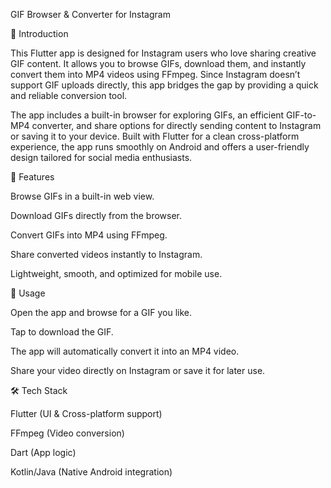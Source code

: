 GIF Browser & Converter for Instagram








📖 Introduction

This Flutter app is designed for Instagram users who love sharing creative GIF content. It allows you to browse GIFs, download them, and instantly convert them into MP4 videos using FFmpeg. Since Instagram doesn’t support GIF uploads directly, this app bridges the gap by providing a quick and reliable conversion tool.

The app includes a built-in browser for exploring GIFs, an efficient GIF-to-MP4 converter, and share options for directly sending content to Instagram or saving it to your device. Built with Flutter for a clean cross-platform experience, the app runs smoothly on Android and offers a user-friendly design tailored for social media enthusiasts.

🚀 Features

Browse GIFs in a built-in web view.

Download GIFs directly from the browser.

Convert GIFs into MP4 using FFmpeg.

Share converted videos instantly to Instagram.

Lightweight, smooth, and optimized for mobile use.

📱 Usage

Open the app and browse for a GIF you like.

Tap to download the GIF.

The app will automatically convert it into an MP4 video.

Share your video directly on Instagram or save it for later use.

🛠️ Tech Stack

Flutter (UI & Cross-platform support)

FFmpeg (Video conversion)

Dart (App logic)

Kotlin/Java (Native Android integration)
